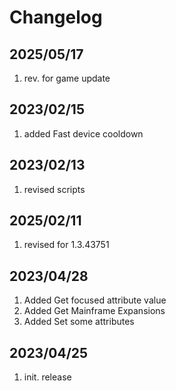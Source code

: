# Changelog

## 2025/05/17
1. rev. for game update

## 2023/02/15
1. added Fast device cooldown

## 2023/02/13
1. revised scripts

## 2025/02/11
1. revised for 1.3.43751 

## 2023/04/28
1. Added Get focused attribute value
1. Added Get Mainframe Expansions
1. Added Set some attributes

## 2023/04/25
1. init. release  

